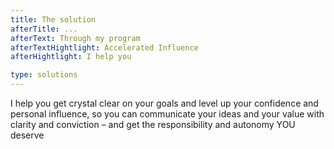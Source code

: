 ```yaml
---
title: The solution
afterTitle: ...
afterText: Through my program 
afterTextHightlight: Accelerated Influence
afterHightlight: I help you

type: solutions
---
```


I help you get crystal clear on your goals and level up your confidence and personal influence, so you can communicate your ideas and your value with clarity and conviction – and get the responsibility and autonomy YOU deserve



